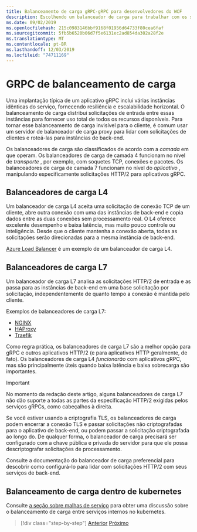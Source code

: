 ```yaml
---
title: Balanceamento de carga gRPC-gRPC para desenvolvedores do WCF
description: Escolhendo um balanceador de carga para trabalhar com os serviços gRPCs.
ms.date: 09/02/2019
ms.openlocfilehash: 215c0983146bbf9168f01956d64733f80cea6faf
ms.sourcegitcommit: 5fb5b6520b06d7f5e6131ec2ad854da302a28f2e
ms.translationtype: MT
ms.contentlocale: pt-BR
ms.lasthandoff: 12/03/2019
ms.locfileid: "74711169"
---
```

# <a name="load-balancing-grpc"></a>GRPC de balanceamento de carga

Uma implantação típica de um aplicativo gRPC inclui várias instâncias idênticas do serviço, fornecendo resiliência e escalabilidade horizontal. O balanceamento de carga distribui solicitações de entrada entre essas instâncias para fornecer uso total de todos os recursos disponíveis. Para tornar esse balanceamento de carga invisível para o cliente, é comum usar um servidor de balanceador de carga proxy para lidar com solicitações de clientes e roteá-las para instâncias de back-end.

Os balanceadores de carga são classificados de acordo com a *camada* em que operam. Os balanceadores de carga de camada 4 funcionam no nível de *transporte* , por exemplo, com soquetes TCP, conexões e pacotes. Os balanceadores de carga de camada 7 funcionam no nível do *aplicativo* , manipulando especificamente solicitações HTTP/2 para aplicativos gRPC.

## <a name="l4-load-balancers"></a>Balanceadores de carga L4

Um balanceador de carga L4 aceita uma solicitação de conexão TCP de um cliente, abre outra conexão com uma das instâncias de back-end e copia dados entre as duas conexões sem processamento real. O L4 oferece excelente desempenho e baixa latência, mas muito pouco controle ou inteligência. Desde que o cliente mantenha a conexão aberta, todas as solicitações serão direcionadas para a mesma instância de back-end.

 [Azure Load Balancer](https://azure.microsoft.com/services/load-balancer/) é um exemplo de um balanceador de carga L4.

## <a name="l7-load-balancers"></a>Balanceadores de carga L7

Um balanceador de carga L7 analisa as solicitações HTTP/2 de entrada e as passa para as instâncias de back-end em uma base solicitação por solicitação, independentemente de quanto tempo a conexão é mantida pelo cliente.

Exemplos de balanceadores de carga L7:

- [NGINX](https://www.nginx.com/)
- [HAProxy](https://www.haproxy.com/)
- [Traefik](https://traefik.io/)

Como regra prática, os balanceadores de carga L7 são a melhor opção para gRPC e outros aplicativos HTTP/2 (e para aplicativos HTTP geralmente, de fato). Os balanceadores de carga L4 *funcionarão* com aplicativos gRPC, mas são principalmente úteis quando baixa latência e baixa sobrecarga são importantes.

> [!IMPORTANT]
> No momento da redação deste artigo, alguns balanceadores de carga L7 não dão suporte a todas as partes da especificação HTTP/2 exigidas pelos serviços gRPCs, como cabeçalhos à direita.

Se você estiver usando a criptografia TLS, os balanceadores de carga podem encerrar a conexão TLS e passar solicitações não criptografadas para o aplicativo de back-end, ou podem passar a solicitação criptografada ao longo do. De qualquer forma, o balanceador de carga precisará ser configurado com a chave pública e privada do servidor para que ele possa descriptografar solicitações de processamento.

Consulte a documentação do balanceador de carga preferencial para descobrir como configurá-lo para lidar com solicitações HTTP/2 com seus serviços de back-end.

## <a name="load-balancing-within-kubernetes"></a>Balanceamento de carga dentro de kubernetes

Consulte [a seção sobre malhas de serviço](service-mesh.md) para obter uma discussão sobre o balanceamento de carga entre serviços internos no kubernetes.

>[!div class="step-by-step"]
>[Anterior](service-mesh.md)
>[Próximo](application-performance-management.md)
